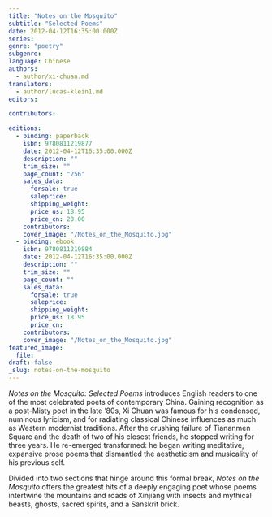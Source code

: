 ```yaml
---
title: "Notes on the Mosquito"
subtitle: "Selected Poems"
date: 2012-04-12T16:35:00.000Z
series:
genre: "poetry"
subgenre:
language: Chinese
authors:
  - author/xi-chuan.md
translators:
  - author/lucas-klein1.md
editors:

contributors:

editions:
  - binding: paperback
    isbn: 9780811219877
    date: 2012-04-12T16:35:00.000Z
    description: ""
    trim_size: ""
    page_count: "256"
    sales_data:
      forsale: true
      saleprice:
      shipping_weight:
      price_us: 18.95
      price_cn: 20.00
    contributors:
    cover_image: "/Notes_on_the_Mosquito.jpg"
  - binding: ebook
    isbn: 9780811219884
    date: 2012-04-12T16:35:00.000Z
    description: ""
    trim_size: ""
    page_count: ""
    sales_data:
      forsale: true
      saleprice:
      shipping_weight:
      price_us: 18.95
      price_cn:
    contributors:
    cover_image: "/Notes_on_the_Mosquito.jpg"
featured_image:
  file:
draft: false
_slug: notes-on-the-mosquito
---
```


_Notes on the Mosquito: Selected Poems_ introduces English readers to one of the most celebrated poets of contemporary China. Gaining recognition as a post-Misty poet in the late ’80s, Xi Chuan was famous for his condensed, numinous lyricism, and for radiating classical Chinese influences as much as Western modernist traditions. After the crushing failure of Tiananmen Square and the death of two of his closest friends, he stopped writing for three years. He re-emerged transformed: he began writing meditative, expansive prose poems that dismantled the aestheticism and musicality of his previous self.

Divided into two sections that hinge around this formal break, _Notes on the Mosquito_ offers the greatest hits of a deeply engaging poet whose poems intertwine the mountains and roads of Xinjiang with insects and mythical beasts, ghosts, sacred spirits, and a Sanskrit brick.

